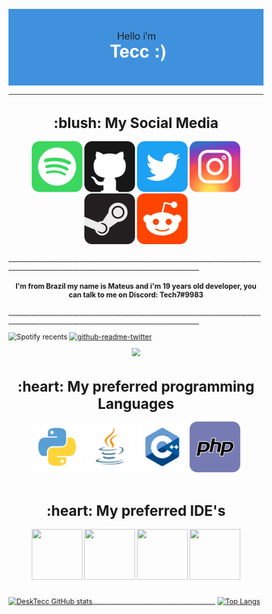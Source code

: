[![Tecc](header.png)](github.com/DeskTecc)
_________________________________________________________________________________________________
 <h1 align=center> :blush: My Social Media </h1>

<div align=center>
<a href="https://open.spotify.com/user/ux9ly0c2abg7fkh6gawphv3os"><img src="https://github.com/edent/SuperTinyIcons/blob/master/images/svg/spotify.svg" width="100" height="100"></img></a>
<a href="https://github.com/DeskTecc"><img src="https://github.com/edent/SuperTinyIcons/blob/master/images/svg/github.svg" width="100" height="100"></img></a>
<a href="https://twitter.com/DeskTecc"><img src="https://github.com/edent/SuperTinyIcons/blob/master/images/svg/twitter.svg" width="100" height="100"></img></a>
<a href="https://instagram.com/DeskTecc/"><img src="https://github.com/edent/SuperTinyIcons/blob/master/images/svg/instagram.svg" width="100" height="100"></img></a>
<a href="https://steamcommunity.com/id/SevenHold"><img src="https://github.com/edent/SuperTinyIcons/blob/master/images/svg/steam.svg" width="100" height="100"></img></a>
<a href="https://reddit.com/user/DeskTecc"><img src="https://github.com/edent/SuperTinyIcons/blob/master/images/svg/reddit.svg" width="100" height="100"></img></a>
</div>
<br>
_________________________________________________________________________________________________________________________________________
<h4 align=center>I'm from Brazil my name is Mateus and i'm 19 years old developer, you can talk to me on Discord: Tech7#9983</h4>
_________________________________________________________________________________________________________________________________________

![Spotify recents](https://spotify-recently-played-readme.vercel.app/api?user=ux9ly0c2abg7fkh6gawphv3os)
[![github-readme-twitter](https://github-readme-twitter.gazf.vercel.app/api?id=DeskTecc)](https://github.com/gazf/github-readme-twitter)

<p align="center"><a href="https://twitter.com/DeskTecc">
<img src="https://gifdb.com/images/high/anime-boy-waving-hello-offsxsk3obu7ngkt.gif" width="300px"></img></a></p>
<!-- <a href="https://github.com/DeskTecc">
<img src="https://i.pinimg.com/originals/e4/26/70/e426702edf874b181aced1e2fa5c6cde.gif" width="250"></img></a>  -->



<h1 align=center> :heart: My preferred programming Languages </h1>
<div align=center>
<a><img src="https://github.com/edent/SuperTinyIcons/blob/master/images/svg/python.svg" width="100" height="100"></img></a>
<a><img src="https://github.com/edent/SuperTinyIcons/blob/master/images/svg/java.svg" width="100" height="100"></img></a>
<a><img src="https://github.com/edent/SuperTinyIcons/blob/master/images/svg/cplusplus.svg" width="100" height="100"></img></a>
<a><img src="https://github.com/edent/SuperTinyIcons/blob/master/images/svg/php.svg" width="100" height="100"></img></a>
</div>
<!-- [![Trophies](https://github-profile-trophy.vercel.app/?username=DeskTecc&theme=onedark#center)](https://github.com/DeskTecc) -->
<br>

<h1 align=center> :heart: My preferred IDE's </h1>
<div align="center">
<a href="https://open.spotify.com/user/ux9ly0c2abg7fkh6gawphv3os"><img src="https://upload.wikimedia.org/wikipedia/commons/thumb/9/9a/Visual_Studio_Code_1.35_icon.svg/2048px-Visual_Studio_Code_1.35_icon.svg.png" width="100" height="100"></img></a>
<a><img src="https://upload.wikimedia.org/wikipedia/commons/thumb/9/9c/IntelliJ_IDEA_Icon.svg/1200px-IntelliJ_IDEA_Icon.svg.png" width="100" height="100"></img></a>
<a><img src="https://resources.jetbrains.com/storage/products/pycharm/img/meta/pycharm_logo_300x300.png" width="100" height="100"></img></a>
<a><img src="https://upload.wikimedia.org/wikipedia/commons/f/f5/Notepad_plus_plus.png" width="100" height="100"></img></a>
</div>
<br>

[![DeskTecc GitHub stats](https://github-readme-stats.vercel.app/api?username=DeskTecc&show_icons=true&theme=dark&custom_title=Tecc%20GitHub%20Stats&card_width=100&line_height=20)](https://github.com/DeskTecc)______________________________________
[![Top Langs](https://github-readme-stats.vercel.app/api/top-langs/?username=DeskTecc&card_width=100&theme=dark)](https://github.com/DeskTecc)
